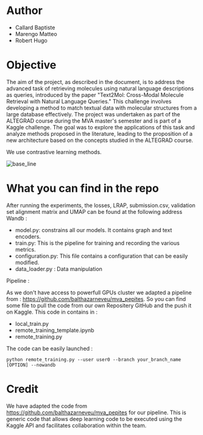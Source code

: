 # Author 

- Callard Baptiste
- Marengo Matteo 
- Robert Hugo

# Objective 

The aim of the project, as described in the document, is to address the advanced task of retrieving molecules using natural language descriptions as queries, introduced by the paper "Text2Mol: Cross-Modal Molecule Retrieval with Natural Language Queries." This challenge involves developing a method to match textual data with molecular structures from a large database effectively. The project was undertaken as part of the ALTEGRAD course during the MVA master's semester and is part of a Kaggle challenge. The goal was to explore the applications of this task and analyze methods proposed in the literature, leading to the proposition of a new architecture based on the concepts studied in the ALTEGRAD course.

We use contrastive learning methods.

![base_line](https://github.com/HugoRbrt/altegrad_project/assets/75781257/8bd312dd-bb1f-4b48-a7b0-0bc014835692)


# What you can find in the repo

After running the experiments, the losses, LRAP, submission.csv, validation set alignment matrix and UMAP can be found at the following address 
Wandb : 

- model.py: constrains all our models. It contains graph and text encoders.
- train.py: This is the pipeline for training and recording the various metrics. 
- configuration.py: This file contains a configuration that can be easily modified. 
- data_loader.py : Data manipulation

Pipeline : 

As we don't have access to powerfull GPUs cluster we adapted a pipeline from : https://github.com/balthazarneveu/mva_pepites. So you can find some file to pull the code from our own Repositery GitHub and the push it on Kaggle. This code in contains in : 

- local_train.py
- remote_training_template.ipynb
- remote_training.py

The code can be easily launched : 

```
python remote_training.py --user user0 --branch your_branch_name [OPTION] --nowandb
```

# Credit 

We have adapted the code from https://github.com/balthazarneveu/mva_pepites for our pipeline. This is generic code that allows deep learning code to be executed using the Kaggle API and facilitates collaboration within the team. 
